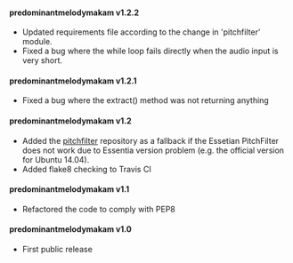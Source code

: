 #### predominantmelodymakam v1.2.2
 - Updated requirements file according to the change in 'pitchfilter' module.
 - Fixed a bug where the while loop fails directly when the audio input is very short.

#### predominantmelodymakam v1.2.1
 - Fixed a bug where the extract() method was not returning anything

#### predominantmelodymakam v1.2
 - Added the [pitchfilter](https://github.com/hsercanatli/pitchfilter) repository as a fallback if the Essetian PitchFilter does not work due to Essentia version problem (e.g. the official version for Ubuntu 14.04).
 - Added flake8 checking to Travis CI

#### predominantmelodymakam v1.1
 - Refactored the code to comply with PEP8

#### predominantmelodymakam v1.0
 - First public release

